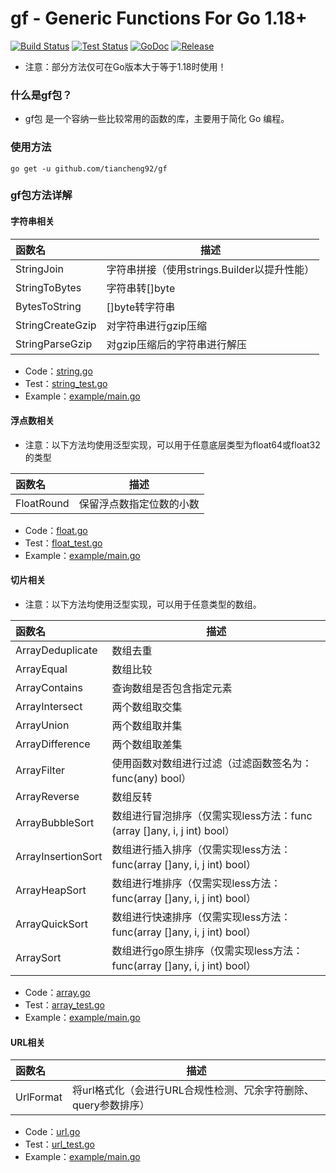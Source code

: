# gf - Generic Functions For Go 1.18+

[![Build Status](https://github.com/tiancheng92/gf/workflows/Build/badge.svg)](https://github.com/tiancheng92/gf/actions)
[![Test Status](https://github.com/tiancheng92/gf/workflows/Test/badge.svg)](https://github.com/tiancheng92/gf/actions)
[![GoDoc](https://pkg.go.dev/badge/github.com/tiancheng92/gf?status.svg)](https://pkg.go.dev/github.com/tiancheng92/gf?tab=doc)
[![Release](https://img.shields.io/github/release/tiancheng92/gf.svg?style=flat-square)](https://github.com/tiancheng92/gf/releases)

* 注意：部分方法仅可在Go版本大于等于1.18时使用！

### 什么是gf包？

* gf包 是一个容纳一些比较常用的函数的库，主要用于简化 Go 编程。

### 使用方法

```shell
go get -u github.com/tiancheng92/gf
```

### gf包方法详解

#### 字符串相关

| 函数名              | 描述                            |
|:-----------------|-------------------------------|
| StringJoin       | 字符串拼接（使用strings.Builder以提升性能） |
| StringToBytes    | 字符串转[]byte                    |
| BytesToString    | []byte转字符串                    |
| StringCreateGzip | 对字符串进行gzip压缩                  |
| StringParseGzip  | 对gzip压缩后的字符串进行解压              |

* Code：[string.go](https://github.com/tiancheng92/gf/blob/main/string.go)
* Test：[string_test.go](https://github.com/tiancheng92/gf/blob/main/string_test.go)
* Example：[example/main.go](https://github.com/tiancheng92/gf/blob/main/example/main.go)


#### 浮点数相关
* 注意：以下方法均使用泛型实现，可以用于任意底层类型为float64或float32的类型

| 函数名        | 描述           |
|:-----------|--------------|
| FloatRound | 保留浮点数指定位数的小数 |

* Code：[float.go](https://github.com/tiancheng92/gf/blob/main/float.go)
* Test：[float_test.go](https://github.com/tiancheng92/gf/blob/main/float_test.go)
* Example：[example/main.go](https://github.com/tiancheng92/gf/blob/main/example/main.go)


#### 切片相关
* 注意：以下方法均使用泛型实现，可以用于任意类型的数组。

| 函数名                | 描述                                                      |
|:-------------------|---------------------------------------------------------|
| ArrayDeduplicate   | 数组去重                                                    |
| ArrayEqual         | 数组比较                                                    |
| ArrayContains      | 查询数组是否包含指定元素                                            |
| ArrayIntersect     | 两个数组取交集                                                 |
| ArrayUnion         | 两个数组取并集                                                 |
| ArrayDifference    | 两个数组取差集                                                 |
| ArrayFilter        | 使用函数对数组进行过滤（过滤函数签名为：func(any) bool）                     |
| ArrayReverse       | 数组反转                                                    |
| ArrayBubbleSort    | 数组进行冒泡排序（仅需实现less方法：func (array []any, i, j int) bool）  |
| ArrayInsertionSort | 数组进行插入排序（仅需实现less方法：func(array []any, i, j int) bool）   |
| ArrayHeapSort      | 数组进行堆排序（仅需实现less方法：func(array []any, i, j int) bool）    |
| ArrayQuickSort     | 数组进行快速排序（仅需实现less方法：func(array []any, i, j int) bool）   |
| ArraySort          | 数组进行go原生排序（仅需实现less方法：func(array []any, i, j int) bool） |

* Code：[array.go](https://github.com/tiancheng92/gf/blob/main/array.go)
* Test：[array_test.go](https://github.com/tiancheng92/gf/blob/main/array_test.go)
* Example：[example/main.go](https://github.com/tiancheng92/gf/blob/main/example/main.go)

#### URL相关

| 函数名       | 描述                                    |
|:----------|---------------------------------------|
| UrlFormat | 将url格式化（会进行URL合规性检测、冗余字符删除、query参数排序） |

* Code：[url.go](https://github.com/tiancheng92/gf/blob/main/url.go)
* Test：[url_test.go](https://github.com/tiancheng92/gf/blob/main/url_test.go)
* Example：[example/main.go](https://github.com/tiancheng92/gf/blob/main/example/main.go)
